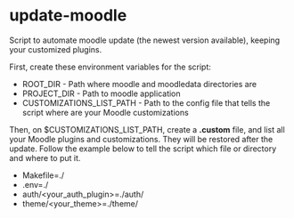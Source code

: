 # update-moodle

Script to automate moodle update (the newest version available), keeping your customized plugins.

First, create these environment variables for the script:

- ROOT_DIR - Path where moodle and moodledata directories are
- PROJECT_DIR - Path to moodle application
- CUSTOMIZATIONS_LIST_PATH - Path to the config file that tells the script where are your Moodle customizations

Then, on $CUSTOMIZATIONS_LIST_PATH, create a **.custom** file, and list all your Moodle plugins and customizations. They will be restored after the update. Follow the example below to tell the script which file or directory and where to put it.

- Makefile=./
- .env=./
- auth/<your_auth_plugin>=./auth/
- theme/<your_theme>=./theme/
